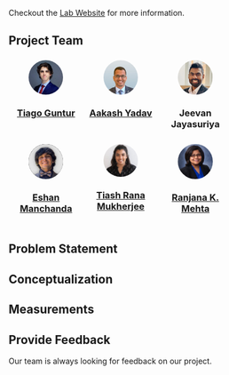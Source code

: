 
<style>
* {
  box-sizing: border-box;
}
.column {
  float: left;
  width: 33.33%;
  padding: 5px;
}
/* Clearfix (clear floats) */
.row::after {
  content: "";
  clear: both;
  display: table;
}
img {
  display: block;
  margin-left: auto;
  margin-right: auto;
}
.button {
  background-color: #4CAF50; /* Green */
  border: none;
  color: white;
  padding: 15px 32px;
  text-align: center;
  text-decoration: none;
  /* display in the center */
  display: block;
  font-size: 16px;
  margin: 4px 2px;
  cursor: pointer;
}
</style>

Checkout the [Lab Website](https://neuroergolab.org) for more information.

## Project Team

<div class="row">
  <div class="column">
    <img style="border-radius: 50%; width: 50%; float: center" src="assets/tiago.jpeg">
    <h3 style="text-align: center"><a href="https://www.linkedin.com/in/tiagogunter/">Tiago Guntur</a></h3>
  </div>
  <div class="column">
    <img style="border-radius: 50%; width: 50%; float: center" src="assets/aakash.jpg">
    <h3 style="text-align: center"><a href="https://nimrobotics.com/">Aakash Yadav</a></h3>
  </div>
  <div class="column">
    <img style="border-radius: 50%; width: 50%; float: center" src="assets/jeevan.jpg">
    <h3 style="text-align: center"><a>Jeevan Jayasuriya</a></h3>
  </div>
  <div class="column">
    <img style="border-radius: 50%; width: 50%; float: center" src="assets/eshan.jpeg">
    <h3 style="text-align: center"><a href="https://www.linkedin.com/in/eshan-manchanda/">Eshan Manchanda</a></h3>
  </div>
  <div class="column">
    <img style="border-radius: 50%; width: 50%; float: center" src="assets/tiash.jpeg">
    <h3 style="text-align: center"><a href="https://www.linkedin.com/in/tiashranamukherjee/">Tiash Rana Mukherjee</a></h3>
  </div>
  <div class="column">
    <img style="border-radius: 50%; width: 50%; float: center" src="assets/mehta.jpg">
    <h3 style="text-align: center"><a href="https://www.linkedin.com/in/ranjanamehta/">Ranjana K. Mehta</a></h3>
  </div>
</div>



## Problem Statement

## Conceptualization

## Measurements

## Provide Feedback
Our team is always looking for feedback on our project.
